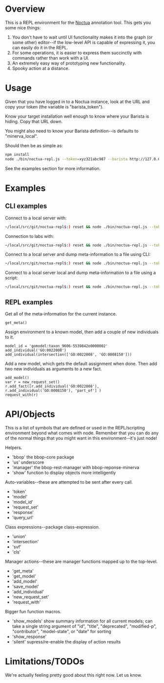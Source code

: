 # Overview

This is a REPL environment for the
[Noctua](https://github.com/geneontology/noctua) annotation tool. This
gets you some nice things:

1. You don't have to wait until UI functionality makes it into the graph (or some other) editor--if the low-level API is capable of expressing it, you can easily do it in the REPL.
2. For some operations, it is easier to express them succinctly with commands rather than work with a UI.
3. An extremely easy way of prototyping new functionality.
4. Spooky action at a distance.

# Usage

Given that you have logged in to a Noctua instance, look at the URL
and copy your token (the variable is "barista_token").

Know your target installation well enough to know where your Barista
is hiding. Copy that URL down.

You might also need to know your Barista definition--is defaults to
"minerva_local".

Should then be as simple as:

```bash
npm install
node ./bin/noctua-repl.js --token=xyz321abc987 --barista http://127.0.0.1:3400
```

See the examples section for more information.

# Examples

## CLI examples

Connect to a local server with:
	
```bash	
~/local/src/git/noctua-repl$:) reset && node ./bin/noctua-repl.js --token=123 --barista http://localhost:3400
```

Connection to labs with:

```bash	
~/local/src/git/noctua-repl$:) reset && node ./bin/noctua-repl.js --token=123 --server http://toaster.lbl.gov:3399 --definition minerva_public_dev
```

Connect to a local server and dump meta-information to a file using
CLI:

```bash	
~/local/src/git/noctua-repl$:) reset && node ./bin/noctua-repl.js --token=123 --server http://localhost:3400 --definition minerva_local --command "get_meta(); show(response)" > /tmp/foo.txt
```

Connect to a local server local and dump meta-information to a file
using a script:

```bash	
~/local/src/git/noctua-repl$:) reset && node ./bin/noctua-repl.js --token=123 --server http://localhost:3400 --definition minerva_local --file ./scripts/run-script-test.repl.js > /tmp/bar.txt
```

## REPL examples

Get all of the meta-information for the current instance.

```node
get_meta()
```

Assign environment to a known model, then add a couple of new
individuals to it.

```node
model_id = 'gomodel:taxon_9606-5539842e0000002'
add_individual('GO:0022008')
add_individual(intersection(['GO:0022008', 'GO:0008150']))
```

Add a new model, which gets the default assignment when done. Then
add two new individuals as arguments to a new fact.
	
```node
add_model()
var r = new_request_set()
r.add_fact([r.add_individual('GO:0022008'), r.add_individual('GO:0008150'), 'part_of'] )
request_with(r)
```

# API/Objects

This is a list of symbols that are defined or used in the
REPL/scripting environment beyond what comes with node. Remember that
you can do any of the normal things that you might want in this
environment--it's just node!

Helpers.

- 'bbop' the bbop-core package
- 'us' underscore
- 'manager' the bbop-rest-manager with bbop-reponse-minerva
- 'show' function to display objects more intelligently

Auto-variables--these are attempted to be sent after every call.

- 'token'
- 'model'
- 'model_id'
- 'request_set'
- 'response'
- 'query_url'

Class expressions--package class-expression.

* 'union'
* 'intersection'
* 'svf'
* 'cls'

Manager actions--these are manager functions mapped up to the top-level.

- 'get_meta'
- 'get_model'
- 'add_model'
- 'save_model'
- 'add_individual'
- 'new_request_set'
- 'request_with'

Bigger fun function macros.

- 'show_models' show summary information for all current models; can take a single string argument of "id", "title", "deprecated", "modified-p", "contributor", "model-state", or "date" for sorting
- 'show_response'
- 'silent' supress/re-enable the display of action results

# Limitations/TODOs

We're actually feeling pretty good about this right now. Let us know.
